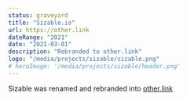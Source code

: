 ```yaml
---
status: graveyard
title: "Sizable.io"
url: https://other.link
dateRange: "2021"
date: "2021-03-01"
description: "Rebranded to other.link"
logo: "/media/projects/sizable/sizable.png"
# heroImage: '/media/projects/sizable/header.png'
---
```


Sizable was renamed and rebranded into [other.link](https://other.link)
